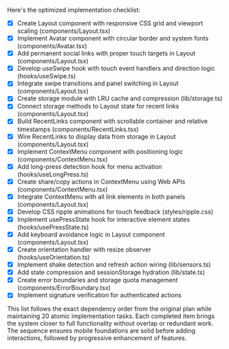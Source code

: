 Here's the optimized implementation checklist:

- [x] Create Layout component with responsive CSS grid and viewport scaling (components/Layout.tsx)
- [x] Implement Avatar component with circular border and system fonts (components/Avatar.tsx)
- [x] Add permanent social links with proper touch targets in Layout (components/Layout.tsx)
- [x] Develop useSwipe hook with touch event handlers and direction logic (hooks/useSwipe.ts)
- [x] Integrate swipe transitions and panel switching in Layout (components/Layout.tsx)
- [x] Create storage module with LRU cache and compression (lib/storage.ts)
- [x] Connect storage methods to Layout state for recent links (components/Layout.tsx)
- [x] Build RecentLinks component with scrollable container and relative timestamps (components/RecentLinks.tsx)
- [x] Wire RecentLinks to display data from storage in Layout (components/Layout.tsx)
- [x] Implement ContextMenu component with positioning logic (components/ContextMenu.tsx)
- [x] Add long-press detection hook for menu activation (hooks/useLongPress.ts)
- [x] Create share/copy actions in ContextMenu using Web APIs (components/ContextMenu.tsx)
- [x] Integrate ContextMenu with all link elements in both panels (components/Layout.tsx)
- [x] Develop CSS ripple animations for touch feedback (styles/ripple.css)
- [x] Implement usePressState hook for interactive element states (hooks/usePressState.ts)
- [x] Add keyboard avoidance logic in Layout component (components/Layout.tsx)
- [x] Create orientation handler with resize observer (hooks/useOrientation.ts)
- [x] Implement shake detection and refresh action wiring (lib/sensors.ts)
- [x] Add state compression and sessionStorage hydration (lib/state.ts)
- [x] Create error boundaries and storage quota management (components/ErrorBoundary.tsx)
- [x] Implement signature verification for authenticated actions

This list follows the exact dependency order from the original plan while maintaining 20 atomic implementation tasks. Each completed item brings the system closer to full functionality without overlap or redundant work. The sequence ensures mobile foundations are solid before adding interactions, followed by progressive enhancement of features.
